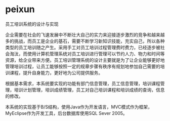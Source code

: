 # peixun
员工培训系统的设计与实现

 企业需要在社会的飞速发展中不断壮大自己的实力来迎接逐步激烈的竞争和越来越多的挑战，而员工是企业的基石，需要不断学习新知识技能，充实自己，所以各种类型的员工培训随之产生。采用手工对员工培训过程管理费时费力，已经逐步被社会淘汰，而使用计算机管理系统对员工培训进行管理可以节约人力、物力和时间等资源，给企业带来方便。员工培训管理系统的设计主要就是为了让企业能够更好地管理培训过程，让员工能够按照一定的规章步骤有秩序有规划地参加自己需要的培训课程，提升自身能力，更好地为公司提供服务。
 
根据基本需求，本系统要实现的功能有部门信息管理，员工信息管理，培训课程管理，培训计划管理，培训成绩管理，员工对自己培训课程和培训成绩的查询，信息的修改。

本系统的实现基于B/S结构，使用Java作为开发语言，MVC模式作为框架，MyEclipse作为开发工具，后台数据库使用SQL Sever 2005。
